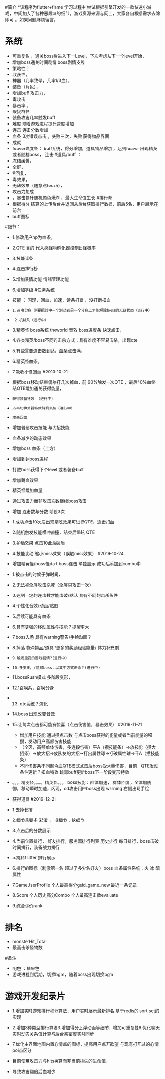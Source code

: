 #简介
*该程序为flutter+flame 学习过程中 尝试根据引擎开发的一款快速小游戏，中间加入了各种恶趣味的细节，游戏资源来源与网上，大家各自根据需求去除即可 。如果问题麻烦留言。
# 系统
* 可重复性 ，通关boss后进入下一Level，下次考虑从下一个level开始，
* 增加boss通关时间剧情 boss剧情支线
* 策略性？
* 收获性， 
* 神器（几率致晕，几率1/3血），
* 装备（角色），
* 增加buff 攻击力，
* 毒攻击 
* 暴击率 ， 
* 聚拢群怪
* 装备攻击几率触发buff
* 难度  随着游戏进程提升速度增加
* 连击  连击分数增加
* 血条 3次错误点击 ，失败三次，失败 获得物品界面
* 成就
* feaver进度条： buff系统，得分增加，道具物品增加 ，达到feaver 出现精英或者随机boss， 连击
#道具/buff  ：
* 冻结缓慢，
* 全屏，
* 💗回复，
* 毒效果，
* 无敌效果（随意点touch），
* 攻击力加成
* ，暴击提升随机颜色爆炸 ，最大生命值生长
#排行帮  
* 根据得分 结算的上传后台并返回从后台获取排行数据，前后5名，用户展示在前台
* buff图标

#细节：
* 1.修改用户hp为血条，
* 2.QTE 目的 代入感怪物孵化器控制出怪概率
* 3.技能读条
* 4.连击排行榜 
* 5.增加表情功能 情绪管理功能
* 6.增加等级
#任务系统
* 技能 ： 闪现，回血，加速，读条打断 ，没打断扣血
*   `1.召唤分身 你要把其中一个划动到另一个分身上才能解除boss的无敌状态（进行中） `
*  ` 2.机械风（进行中）`
*   3.精英怪 boss系统 theworld 音效 boss进度条 快速点击，
*   4.各类精英/boss不同的击杀方式：具有难度不容易击杀，出现qte
*   5.有些需要连击数到达，血条点击满，
*   6.精英怪血条。
*   7.吸收小怪回血
#2019-10-21
* 根据boss移动结束偶尔打几次掉血，前 90%触发一次QTE ，最后40%血终结QTE增加通关获得能量，
* `获得装备特效 （进行中）`
* `点击切换武器特效随机表情（进行中）`
*   `攻击回血`
*   增加普通攻击技能 与大招技能
*   血条减少的动态效果
*   增加boss 血条（上方）
*   增加到达boss进程
*   打败boss获得下个level 或者装备buff
*   增加跳血效果
*   精英怪增加血量
*   通过攻击力而非攻击次数继续boss攻击
*   增加 连击数与分数 阶段3次
   
*  1.成功点击10次后出现晕眩效果可进行QTE，连击扣血
*  2.随机触发技能横冲直撞，结束后晕眩 QTE
*  3.护盾效果 点击10此后破盾
*  4.技能发动 缩小miss效果（误触miss效果）
#2019-10-24
* 增加精英怪/boss怪dart   boss连击 单独显示 成功后添加到combo中
* 1.被点击的时候子弹时间， 
* 2.无法被全屏攻击杀死（全屏只攻击一次）
* 3.达到一定的连击数才能击破/默认 具有不同的击杀条件
* 4.个性化音效/动画/贴图
* 5.后续可能具有血条
* 6.具有更强的移动属性与技能？提醒更大
* 7.boss入场 具有warning警告/手绘动画？
* 8.掉落 特殊物品/道具 /更多的奖励经验能量/ 体力补充剂
* `9.触发重要的游戏剧情?(进行中)`
* `10.多支线，/隐藏boss，以某中方式击杀？(进行中)`
* 11.bossRush模式 多阶段变形，
* 12.1召唤系，召唤分身，
* 13. qte系统？演化
* 14.boss 出现改变音效
* 15.让每次点击都可能有惊喜（点击伤害值，暴击效果）
#2019-11-21
  * 增加用户技能 通过攒点击数 与点击boss获得的能量或者当前能量的积攒，发动用户高额伤害技能
  * （全灭，高额单体伤害，多连段伤害）平A（攒技能条）→放技能（攒大招条）→放大招→放队友的大招→打出属性球→打破属性球→平A（攒技能条）
  *   不同伤害条不同颜色血QTE模式点击后boss受大量伤害，目前，QTE发动条件更新？扣血特效
跳毒buff更新boss下一阶段变形特效
 
*  。。。精英怪。。。。精英怪。。。 boss技能：群体加速， 群体回复，全体加防御，移动瞬时加速，闪现，cd攻击用户boss出现 warning 右侧出现手绘
*  获得道具
#2019-12-21
*  1.去掉长按
*  2.细节需要多 彩蛋 ， 抠细节：挖细节
*  3.点击后的分数展示
* 4.当前位置排行， 好友排行，服务器排行列表   历史排行 每日排行，boss击破时间排行，装备战力排行
* 5.跳转flutter 排行展示
* 6.排行的图标（刺激第一名 超过了多少名好友）boss 血条属性系统：火 冰 暗属性
* 7.GameUserProfile 个人最高得分guid_game_new 最近一条记录
* 8.Score   个人历史高分Combo 个人最高连击数evaluate    
* 9.综合评价rank        
# 排名  
* monsterHit_Total  
* 最高击杀怪物数
 
#备注
* 配色 ：糖果色 
* 游戏进程到后期，切换bgm，随着boss出现切换bgm

 

# 游戏开发纪录片

* 1.增加实时游戏排行积分算法，用户实时展示最新排名     基于redis的 sort set的实现
* 2.增加3种类型排行算法3.增加得分上浮动画等细节，增加可重复性6.优化聊天实时动态关系值计算与后台亲密度实时同步
* 7.优化主界面地图内置心情点的图标，提高用户点开欲望
   与现有打开过的心情poi点区分

* 目前使用攻击力与hits换算而非当前损失的生命值，
* 导致攻击翻倍后血减少
